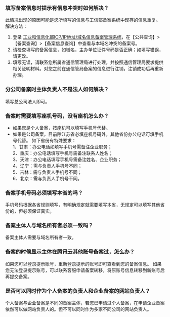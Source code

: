 ### 填写备案信息时提示有信息冲突时如何解决？
此情况出现的原因可能是您所填写的信息与工信部备案系统中现存的信息重复。  
解决方法：  
1. 登录 [工业和信息化部ICP/IP地址/域名信息备案管理系统](http://www.miitbeian.gov.cn/publish/query/indexFirst.action)，在【公共查询】>【备案查询】>【备案信息查询】中查看与本域名冲突的备案号。  
2. 请检查填写的备案信息，如域名，主办单位证件号码是否正确；如填写错误，请更改。  
3. 填写无误，请联系您所属省通信管理局进行处理，并按照通信管理局要求提供相关证明材料。对您之前在通信管局备案的信息进行注销，注销成功后再重新办理。  

### 分公司备案时主体负责人不是法人如何解决？
填写总公司法人即可。

### 备案时需要填写座机号码，没有座机怎么办？
* 如果您是个人备案，按座机可以填写手机号代替。
* 如果是公司备案，目前除江苏省必填座机号码外，其他省份办公电话可填手机号代替。
如下省份有特殊要求：  
1、甘肃：办公电话如填写手机号需备注企业职务；  
2、重庆：办公电话填写手机号需备注联系人姓名；  
3、天津：办公电话填写手机号需备注姓名、企业职务；  
4、辽宁：需与负责人手机号不同；  
5、吉林：需与负责人手机号不同；  
6、北京：需与负责人手机号不同。  

### 备案手机号码必须填写本省的吗？
手机号码根据各省规则填写，有明确规定就需要填写本省，无规定可以填写其他省份的，但必须保证真实。

### 备案主体人与域名所有者必须一致吗？
备案主体人需要与域名所有者一致。

### 备案的时候显示主体在腾讯云其他账号备案过，怎么办？
如果您可以登录提示账号，重新登录提示的账号即可查看到您的备案信息。
如果您无法登录提示账号，可以联系客服申请备案转移，将原账号信息转移到新账号后再提交备案。

### 是否可以同时作为个人备案的负责人和企业备案的网站负责人？
个人备案与企业备案是不同的备案主体，若您已申请过个人备案，在申请企业备案依然可以做网站负责人的。但不可以同时作为多家不同公司的网站负责人。